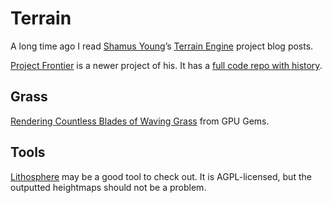 # Terrain

A long time ago I read [Shamus Young](http://www.shamusyoung.com/)’s [Terrain
Engine](http://www.shamusyoung.com/twentysidedtale/?p=141) project blog posts.

[Project Frontier](http://www.shamusyoung.com/twentysidedtale/?p=11874) is a
newer project of his.  It has a [full code repo with
history](https://bitbucket.org/shamusyoung/frontier).

## Grass

[Rendering Countless Blades of Waving Grass](http://http.developer.nvidia.com/GPUGems/gpugems_ch07.html)
from GPU Gems.

## Tools

[Lithosphere](http://codeflow.org/entries/2010/aug/21/lithosphere/) may be a
good tool to check out.  It is AGPL-licensed, but the outputted heightmaps
should not be a problem.
